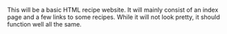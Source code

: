 This will be a basic HTML recipe website.  It will mainly consist of an index page and a few links to some recipes.  While it will not look pretty, it should function well all the same.